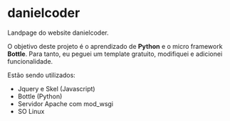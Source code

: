 # danielcoder
Landpage do website danielcoder.

O objetivo deste projeto é o aprendizado de __Python__ e o micro framework __Bottle__. Para tanto, eu peguei um
template gratuito, modifiquei e adicionei funcionalidade.

Estão sendo utilizados:

* Jquery e Skel (Javascript)
* Bottle (Python)
* Servidor Apache com mod_wsgi
* SO Linux
